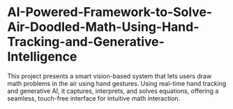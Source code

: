 # AI-Powered-Framework-to-Solve-Air-Doodled-Math-Using-Hand-Tracking-and-Generative-Intelligence
This project presents a smart vision-based system that lets users draw math problems in the air using hand gestures. Using real-time hand tracking and generative AI, it captures, interprets, and solves equations, offering a seamless, touch-free interface for intuitive math interaction.
